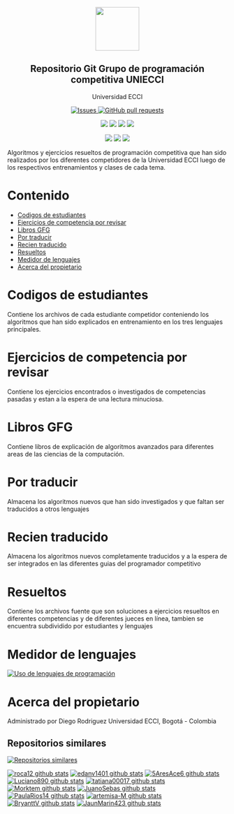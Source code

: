 


<p align="center">
 <img width="100px" src="https://www.iconsdb.com/icons/preview/royal-blue/code-xxl.png" align="center"  />
 <h2 align="center">Repositorio Git Grupo de programación competitiva UNIECCI</h2>
 <p align="center">Universidad ECCI</p>
</p>
  <p align="center">
    <a href="https://github.com/roca12/gpccodes/issues">
      <img alt="Issues" src="https://img.shields.io/github/issues/roca12/gpccodes?color=0088ff" />
    </a>
    <a href="https://github.com/roca12/gpccodes/pulls">
      <img alt="GitHub pull requests" src="https://img.shields.io/github/issues-pr/roca12/gpccodes?color=0088ff" />
    </a>
    <br />
  </p>
   <p align="center">
      <img  src="https://img.shields.io/github/languages/count/roca12/gpccodes?label=Lenguajes&color=yellow" />
      <img  src="https://img.shields.io/github/repo-size/roca12/gpccodes?color=important" />
      <img  src="https://img.shields.io/github/last-commit/roca12/gpccodes">
      <img  src="https://img.shields.io/github/contributors/roca12/gpccodes?color=blueviolet" />
    <br />
  </p>
  <p align="center">
      <img  src="https://img.shields.io/badge/Python-3.X-informational?style=flat&logo=python&logoColor=white&color=green" />
      <img  src="https://img.shields.io/badge/C++-14-informational?style=flat&logo=c&logoColor=white&color=red" />
      <img  src="https://img.shields.io/badge/Java-1.8-informational?style=flat&logo=java&logoColor=white&color=blue" />
    <br />
  </p>
</p>

Algoritmos y ejercicios resueltos de programación competitiva que han sido realizados por los diferentes competidores de la Universidad ECCI luego de los respectivos entrenamientos y clases de cada tema.


# Contenido
- [Codigos de estudiantes](#codigos-de-estudiantes)
- [Ejercicios de competencia por revisar](#ejercicios-de-competencia-por-revisar)
- [Libros GFG](#libros-gfg)
- [Por traducir](#por-traducir)
- [Recien traducido](#recien-traducido)
- [Resueltos](#resueltos)
- [Medidor de lenguajes](#medidor-de-lenguajes)
- [Acerca del propietario](#acerca-del-propietario)

# Codigos de estudiantes

Contiene los archivos de cada estudiante competidor conteniendo los algoritmos que han sido explicados en entrenamiento en los tres lenguajes principales.

# Ejercicios de competencia por revisar

Contiene los ejercicios encontrados o investigados de competencias pasadas y estan a la espera de una lectura minuciosa.

# Libros GFG

Contiene libros de explicación de algoritmos avanzados para diferentes areas de las ciencias de la computación.

# Por traducir

Almacena los algoritmos nuevos que han sido investigados y que faltan ser traducidos a otros lenguajes

# Recien traducido

Almacena los algoritmos nuevos completamente traducidos y a la espera de ser integrados en las diferentes guias del programador competitivo

# Resueltos

Contiene los archivos fuente que son soluciones a ejercicios resueltos en diferentes competencias y de diferentes jueces en línea, tambien se encuentra subdividido por estudiantes y lenguajes

# Medidor de lenguajes
[![Uso de lenguajes de programación](https://github-readme-stats.vercel.app/api/top-langs/?username=roca12)](https://github.com/roca12/gpccodes)

# Acerca del propietario
Administrado por Diego Rodriguez
Universidad ECCI, Bogotá - Colombia

## Repositorios similares
[![Repositorios similares](https://github-readme-stats.vercel.app/api/pin/?username=roca12&repo=gpccodes)](https://github.com/roca12/gpccodes)

[![roca12 github stats](https://github-readme-stats.vercel.app/api?username=roca12&show_icons=true&hide=stars,issues&theme=yeblu)](https://github.com/roca12/ggpccodes)
[![edanv1401 github stats](https://github-readme-stats.vercel.app/api?username=edanv1401&show_icons=true&theme=midnight-purple&hide=stars,issues)](https://github.com/roca12/ggpccodes)
[![5AresAce6 github stats](https://github-readme-stats.vercel.app/api?username=5AresAce6&show_icons=true&theme=dark&hide=stars,issues)](https://github.com/roca12/ggpccodes)
[![Luciano890 github stats](https://github-readme-stats.vercel.app/api?username=Luciano890&show_icons=true&theme=dark&hide=stars,issues)](https://github.com/roca12/ggpccodes)
[![tatiana00017 github stats](https://github-readme-stats.vercel.app/api?username=tatiana00017&show_icons=true&theme=dark&hide=stars,issues)](https://github.com/roca12/ggpccodes)
[![Morktem github stats](https://github-readme-stats.vercel.app/api?username=Morktem&show_icons=true&theme=gotham&hide=stars,issues)](https://github.com/roca12/ggpccodes)
[![JuanoSebas github stats](https://github-readme-stats.vercel.app/api?username=JuanoSebas&show_icons=true&theme=tokyonight&hide=stars,issues)](https://github.com/roca12/ggpccodes)
[![PaulaRios14 github stats](https://github-readme-stats.vercel.app/api?username=PaulaRios14&show_icons=true&theme=dark&hide=stars,issues)](https://github.com/roca12/ggpccodes)
[![artemisa-M github stats](https://github-readme-stats.vercel.app/api?username=artemisa-M&show_icons=true&theme=tokyonight&hide=stars,issues)](https://github.com/roca12/ggpccodes)
[![BryanttV github stats](https://github-readme-stats.vercel.app/api?username=BryanttV&show_icons=true&theme=react&hide=stars,issues)](https://github.com/roca12/ggpccodes)
[![JaunMarin423 github stats](https://github-readme-stats.vercel.app/api?username=JaunMarin423&show_icons=true&theme=maroongold&hide=stars,issues)](https://github.com/roca12/ggpccodes)

